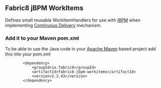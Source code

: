 ## Fabric8 jBPM WorkItems

Defines small reusable WorkItemHandlers for use with [jBPM](http://jbpm.org/) when implementing [Continuous Delivery](http://en.wikipedia.org/wiki/Continuous_delivery) mechanism.

### Add it to your Maven pom.xml

To be able to use the Java code in your [Apache Maven](http://maven.apache.org/) based project add this into your pom.xml

            <dependency>
                <groupId>io.fabric8</groupId>
                <artifactId>fabric8-jbpm-workitems</artifactId>
                <version>2.2.43</version>
            </dependency>
